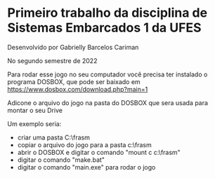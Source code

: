 # Primeiro trabalho da disciplina de Sistemas Embarcados 1 da UFES

Desenvolvido por Gabrielly Barcelos Cariman

No segundo semestre de 2022

Para rodar esse jogo no seu computador você precisa ter instalado o programa DOSBOX, que pode ser baixado em https://www.dosbox.com/download.php?main=1

Adicone o arquivo do jogo na pasta do DOSBOX que sera usada para montar o seu Drive

Um exemplo seria:

 - criar uma pasta C:\frasm
 - copiar o arquivo do jogo para a pasta c:\frasm
 - abrir o DOSBOX e digitar o comando "mount c c:\frasm"
 - digitar o comando "make.bat"
 - digitar o comando "main.exe" para rodar o jogo
